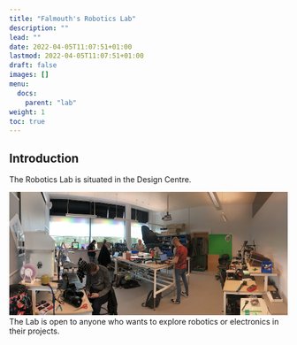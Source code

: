 ```yaml
---
title: "Falmouth's Robotics Lab"
description: ""
lead: ""
date: 2022-04-05T11:07:51+01:00
lastmod: 2022-04-05T11:07:51+01:00
draft: false
images: []
menu:
  docs:
    parent: "lab"
weight: 1
toc: true
---
```


## Introduction

The Robotics Lab is situated in the Design Centre.

![Image](lab-pano.png "fig.1 - Students in the Robotics Lab")
The Lab is open to anyone who wants to explore robotics or electronics in their projects.